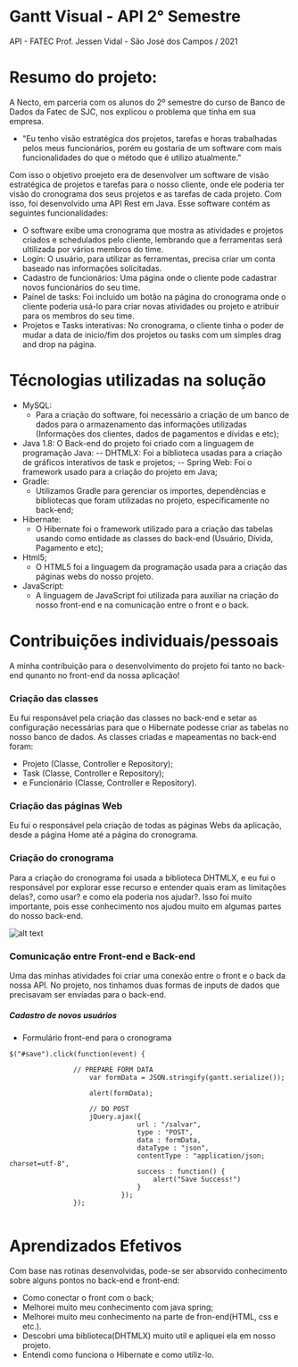 # Gantt Visual - API 2° Semestre

API - FATEC Prof. Jessen Vidal - São José dos Campos / 2021

# Resumo do projeto:
A Necto, em parceria com os alunos do 2º semestre do curso de Banco de Dados da Fatec de SJC, nos explicou o problema que tinha em sua empresa.

- "Eu tenho visão estratégica dos projetos, tarefas e horas trabalhadas pelos meus funcionários, porém eu gostaria de um software com mais funcionalidades do que o método que é utilizo atualmente."

Com isso o objetivo proejeto era de desenvolver um software de visão estratégica de projetos e tarefas para o nosso cliente, onde ele poderia ter visão do cronograma dos seus projetos e as tarefas de cada projeto.
Com isso, foi desenvolvido uma API Rest em Java. Esse software contém as seguintes funcionalidades:
- O software exibe uma cronograma que mostra as atividades e projetos criados e schedulados pelo cliente, lembrando que a ferramentas será ultilizada por vários membros do time.
- Login: O usuário, para utilizar as ferramentas, precisa criar um conta baseado nas informações solicitadas. 
- Cadastro de funcionários: Uma página onde o cliente pode cadastrar novos funcionários do seu time.
- Painel de tasks: Foi incluido um botão na página do cronograma onde o cliente poderia usá-lo para criar novas atividades ou projeto e atribuir para os membros do seu time.
- Projetos e Tasks interativas: No cronograma, o cliente tinha o poder de mudar a data de inicio/fim dos projetos ou tasks com um simples drag and drop na página.

# Técnologias utilizadas na solução
- MySQL:
  - Para a criação do software, foi necessário a criação de um banco de dados para o armazenamento das informações utilizadas (Informações dos clientes, dados de pagamentos e dívidas e etc);
- Java 1.8: O Back-end do projeto foi criado com a linguagem de programação Java:
-- DHTMLX: Foi a biblioteca usadas para a criação de gráficos interativos de task e projetos;
-- Spring Web: Foi o framework usado para a criação do projeto em Java;
- Gradle:
  - Utilizamos Gradle para gerenciar os importes, dependências e bibliotecas que foram utilizadas no projeto, especificamente no back-end; 
- Hibernate:
  - O Hibernate foi o framework utilizado para a criação das tabelas usando como entidade as classes do back-end (Usuário, Dívida, Pagamento e etc); 
- Html5; 
  - O HTML5 foi a linguagem da programação usada para a criação das páginas webs do nosso projeto.
- JavaScript:
  - A linguagem de JavaScript foi utilizada para auxiliar na criação do nosso front-end e na comunicação entre o front e o back.


# Contribuições individuais/pessoais
A minha contribuição para o desenvolvimento do projeto foi tanto no back-end qunanto no front-end da nossa aplicação! 

### Criação das classes
Eu fui responsável pela criação das classes no back-end e setar as configuração necessárias para que o Hibernate podesse criar as tabelas no nosso banco de dados. As classes criadas e mapeamentas no back-end foram:
- Projeto (Classe, Controller e Repository);
- Task (Classe, Controller e Repository);
- e Funcionário (Classe, Controller e Repository).

### Criação das páginas Web

Eu fui o responsável pela criação de todas as páginas Webs da aplicação, desde a página Home até a página do cronograma.

### Criação do cronograma 

Para a criação do cronograma foi usada a biblioteca DHTMLX, e eu fui o responsável por explorar esse recurso e entender quais eram as limitações delas?, como usar? e como ela poderia nos ajudar?. Isso foi muito importante, pois esse conhecimento nos ajudou muito em algumas partes do nosso back-end.

![alt text](https://dhtmlx.com/docs/products/dhtmlxGantt/images/gantt-demo.png)


### Comunicação entre Front-end e Back-end

Uma das minhas atividades foi criar uma conexão entre o front e o back da nossa API. No projeto, nos tinhamos duas formas de inputs de dados que precisavam ser enviadas para o back-end. 

##### Cadastro de novos usuários
- Formulário front-end para o cronograma
```
$("#save").click(function(event) {
					
				// PREPARE FORM DATA
					var formData = JSON.stringify(gantt.serialize());

					alert(formData);
					
					// DO POST
					jQuery.ajax({
								url : "/salvar",
								type : "POST",
								data : formData,
								dataType : "json",
								contentType : "application/json; charset=utf-8",
								success : function() {
									alert("Save Success!")
								}
							});
				});


```

# Aprendizados Efetivos
Com base nas rotinas desenvolvidas, pode-se ser absorvido conhecimento sobre alguns pontos no back-end e front-end:
- Como conectar o front com o back;
- Melhorei muito meu conhecimento com java spring;
- Melhorei muito meu conhecimento na parte de fron-end(HTML, css e etc.).
- Descobri uma biblioteca(DHTMLX) muito util e apliquei ela em nosso projeto.
- Entendi como funciona o Hibernate e como utiliz-lo.
